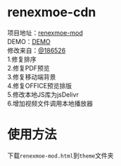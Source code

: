 # renexmoe-cdn  
项目地址：[renexmoe-mod](https://github.com/jssycszyj/renexmoe-cdn)  
DEMO：[DEMO](https://demo-od.plus.workers.dev)  
修改来自：[@186526](https://github.com/186526/onemanager-theme-renexmoe)  
1.修复排序  
2.修复PDF预览  
3.修复移动端背景  
4.修复OFFICE预览排版  
5.修改本地JS库为jsDelivr  
6.增加视频文件调用本地播放器  
# 使用方法  
下载`renexmoe-mod.html`到`theme`文件夹  
